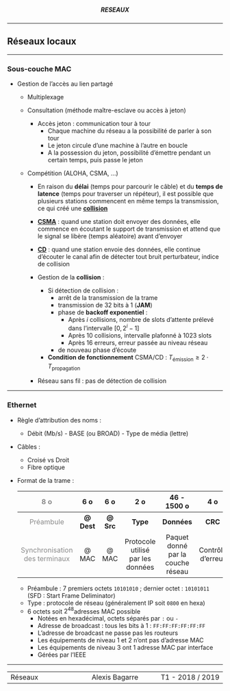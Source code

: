 <h5 style="text-align: center"> RESEAUX </h5>

------

## **Réseaux locaux**

------

### Sous-couche MAC

- Gestion de l’accès au lien partagé

  - Multiplexage

  - Consultation (méthode maître-esclave ou accès à jeton)

    - Accès jeton : communication tour à tour
      - Chaque machine du réseau a la possibilité de parler à son tour
      - Le jeton circule d’une machine à l’autre en boucle
      - A la possession du jeton, possibilité d’émettre pendant un certain temps, puis passe le jeton

  - Compétition (ALOHA, CSMA, ...)

    - En raison du **délai** (temps pour parcourir le câble) et du **temps de latence** (temps pour traverser un répéteur), il est possible que plusieurs stations commencent en même temps la transmission, ce qui créé une **<u>collision</u>**
    - **<u>CSMA</u>** : quand une station doit envoyer des données, elle commence en écoutant le support de transmission et attend que le signal se libère (temps aléatoire) avant d’envoyer
    - **<u>CD</u>** : quand une station envoie des données, elle continue d’écouter le canal afin de détecter tout bruit perturbateur, indice de collision
    - Gestion de la **collision** :

      - Si détection de collision : 
        - arrêt de la transmission de la trame
        - transmission de 32 bits à 1 (**JAM**)
        - phase de **backoff exponentiel** : 
          - Après $i$ collisions, nombre de slots d’attente prélevé dans l’intervalle $[0, 2^i-1]$ 
          - Après 10 collisions, intervalle plafonné à 1023 slots
          - Après 16 erreurs, erreur passée au niveau réseau
        - de nouveau phase d’écoute
      - **Condition de fonctionnement** CSMA/CD : $T_{\text{émission}}\geq 2 \cdot T_{\text{propagation}}$
    - Réseau sans fil : pas de détection de collision

---

### Ethernet

- Règle d’attribution des noms :

  - Débit (Mb/s) - BASE (ou BROAD) - Type de média (lettre)

- Câbles :

  - Croisé vs Droit
  - Fibre optique

- Format de la trame :

  |            <span style="opacity:0.5;">8 o</span>             |    6 o     |    6 o    |                2 o                |            46 - 1500 o            |        4 o        |
  | :----------------------------------------------------------: | :--------: | :----------: | :-------------------------------: | :-------------------------------: | :---------------: |
  |         <span style="opacity:0.5;">Préambule</span>          | **@ Dest** | **@ Src** |             **Type**              |            **Données**            |      **CRC**      |
  | <span style="opacity:0.5;">Synchronisation des terminaux</span> |   @ MAC    |    @ MAC     | Protocole utilisé par les données | Paquet donné par la couche réseau | Contrôle d’erreur |

  - Préambule : 7 premiers octets `10101010` ; dernier octet : `10101011` (SFD : Start Frame Deliminator)
  - Type : protocole de réseau (généralement IP soit `0800` en hexa)
  - 6 octets soit $2^{48}​$ adresses MAC possible
    - Notées en hexadécimal, octets séparés par `:` ou `-`
    - Adresse de broadcast : tous les bits à 1 : `FF:FF:FF:FF:FF:FF`
    - L’adresse de broadcast ne passe pas les routeurs
    - Les équipements de niveau 1 et 2 n’ont pas d’adresse MAC
    - Les équipements de niveau 3 ont 1 adresse MAC par interface
    - Gérées par l’IEEE



------

<table width="90%">
<tr>
<td style="width: 30%; text-align: left; background:transparent; border:0;">Réseaux</td>
<td style="width: 30%; text-align: center; background:transparent; border:0;">Alexis Bagarre</td>
<td style="width: 30%; text-align: right; background:transparent; border:0;">T1 - 2018 / 2019</td>
</tr>
</table>